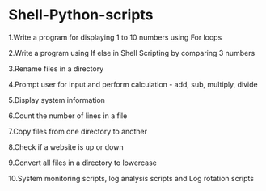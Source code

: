 # Shell-Python-scripts
1.Write a program for displaying 1 to 10 numbers using For loops

2.Write a program using If else in Shell Scripting by comparing 3 numbers

3.Rename files in a directory

4.Prompt user for input and perform calculation - add, sub, multiply, divide

5.Display system information

6.Count the number of lines in a file

7.Copy files from one directory to another

8.Check if a website is up or down

9.Convert all files in a directory to lowercase

10.System monitoring scripts, log analysis scripts and Log rotation scripts
